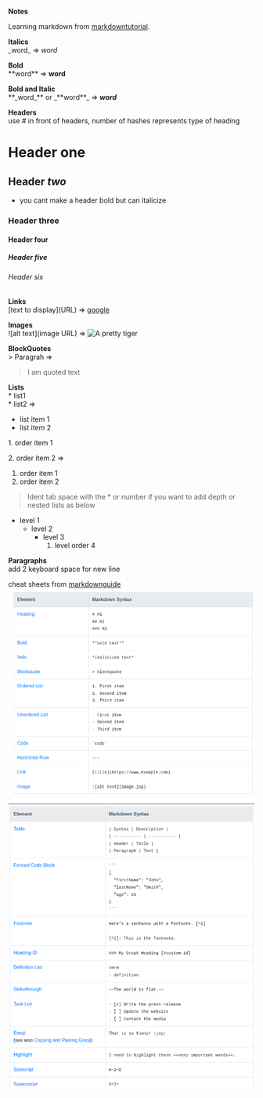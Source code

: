 **Notes**

Learning markdown from [markdowntutorial](https://www.markdowntutorial.com/).

**Italics**   
 \_word\_ => _word_

 **Bold**  
 \*\*word\*\* => **word**

 **Bold and Italic**  
 \*\*\_word\_\*\* or  \_\*\*word\*\*\_ => **_word_**

 **Headers**  
use \# in front of headers, number of hashes represents type of heading 
# Header one
## Header _two_
- you cant make a header bold but can italicize 
### Header three
#### Header four
##### Header five
###### Header six

**Links**  
\[text to display\]\(URL\) => [google](www.google.com)

**Images**  
\!\[alt text\]\(image URL\) =>    ![A pretty tiger](https://upload.wikimedia.org/wikipedia/commons/5/56/Tiger.50.jpg)

**BlockQuotes**  
\> Paragrah => 
> I am quoted text

**Lists**  
\* list1  
\* list2 =>
* list item 1
* list item 2 

1\. order item 1

2\. order item 2 =>  
1. order item 1
2. order item 2

> Ident tab space with  the \* or number if you want to add depth or nested lists as below

* level 1
    * level 2
        * level 3
            1. level order 4  
        
**Paragraphs**  
add 2 keyboard space for new line


cheat sheets from [markdownguide](https://www.markdownguide.org/cheat-sheet/)  
![markdownbasics001](../images/markdownbasics_001.png)
![markdownbasics002](../images/markdownbasics_002.png)